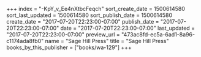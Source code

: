 +++
index = "-KpY_v_Ee4nXtbcFeqch"
sort_create_date = 1500614580
sort_last_updated = 1500614580
sort_publish_date = 1500614580
create_date = "2017-07-20T22:23:00-07:00"
publish_date = "2017-07-20T22:23:00-07:00"
date = "2017-07-20T22:23:00-07:00"
last_updated = "2017-07-20T22:23:00-07:00"
preview_url = "473ac8fd-ec5a-6ad1-8a96-c1174ada8fb0"
name = "Sage Hill Press"
title = "Sage Hill Press"
books_by_this_publisher = ["books/wa-129"]
+++
